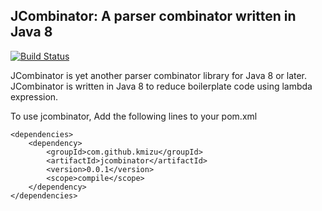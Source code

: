 ## JCombinator: A parser combinator written in Java 8
[![Build Status](https://travis-ci.org/kmizu/jcombinator.png?branch=master)](https://travis-ci.org/kmizu/jcombinator)

JCombinator is yet another parser combinator library for Java 8 or later.  JCombinator is written in Java 8
to reduce boilerplate code using lambda expression.

To use jcombinator, Add the following lines to your pom.xml

```
<dependencies>
    <dependency>
        <groupId>com.github.kmizu</groupId>
        <artifactId>jcombinator</artifactId>
        <version>0.0.1</version>
        <scope>compile</scope>
    </dependency>
</dependencies>
```
